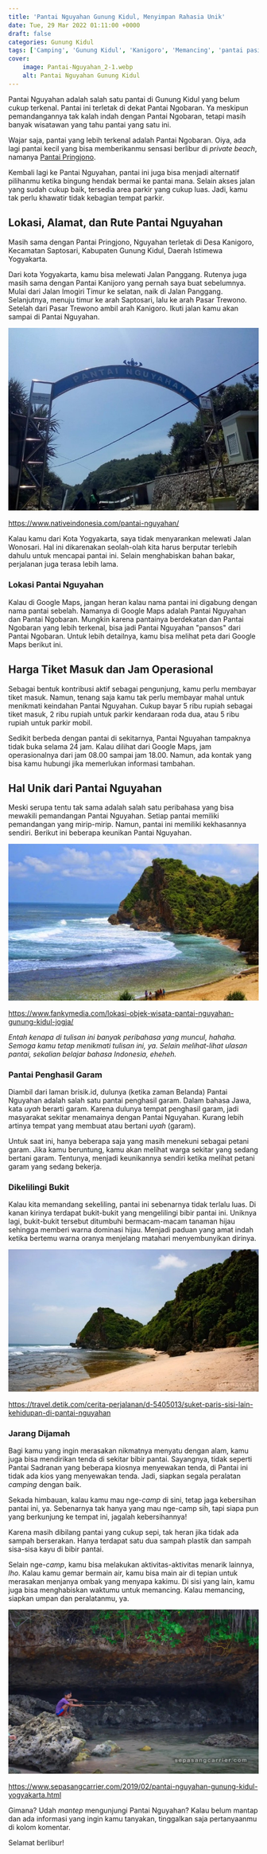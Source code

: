 ```yaml
---
title: 'Pantai Nguyahan Gunung Kidul, Menyimpan Rahasia Unik'
date: Tue, 29 Mar 2022 01:11:00 +0000
draft: false
categories: Gunung Kidul
tags: ['Camping', 'Gunung Kidul', 'Kanigoro', 'Memancing', 'pantai pasir putih', 'Ulasan']
cover:
    image: Pantai-Nguyahan_2-1.webp
    alt: Pantai Nguyahan Gunung Kidul
---
```


Pantai Nguyahan adalah salah satu pantai di Gunung Kidul yang belum cukup terkenal. Pantai ini terletak di dekat Pantai Ngobaran. Ya meskipun pemandangannya tak kalah indah dengan Pantai Ngobaran, tetapi masih banyak wisatawan yang tahu pantai yang satu ini.

Wajar saja, pantai yang lebih terkenal adalah Pantai Ngobaran. Oiya, ada lagi pantai kecil yang bisa memberikanmu sensasi berlibur di _private beach_, namanya [Pantai Pringjono](https://www.infopantai.com/pantai-pringjono/).

Kembali lagi ke Pantai Nguyahan, pantai ini juga bisa menjadi alternatif pilihanmu ketika bingung hendak bermai ke pantai mana. Selain akses jalan yang sudah cukup baik, tersedia area parkir yang cukup luas. Jadi, kamu tak perlu khawatir tidak kebagian tempat parkir.

Lokasi, Alamat, dan Rute Pantai Nguyahan
----------------------------------------

Masih sama dengan Pantai Pringjono, Nguyahan terletak di Desa Kanigoro, Kecamatan Saptosari, Kabupaten Gunung Kidul, Daerah Istimewa Yogyakarta.

Dari kota Yogyakarta, kamu bisa melewati Jalan Panggang. Rutenya juga masih sama dengan Pantai Kanijoro yang pernah saya buat sebelumnya. Mulai dari Jalan Imogiri Timur ke selatan, naik di Jalan Panggang. Selanjutnya, menuju timur ke arah Saptosari, lalu ke arah Pasar Trewono. Setelah dari Pasar Trewono ambil arah Kanigoro. Ikuti jalan kamu akan sampai di Pantai Nguyahan.

![Pantai Nguyahan 4](Pantai-Nguyahan_4.webp)

https://www.nativeindonesia.com/pantai-nguyahan/

Kalau kamu dari Kota Yogyakarta, saya tidak menyarankan melewati Jalan Wonosari. Hal ini dikarenakan seolah-olah kita harus berputar terlebih dahulu untuk mencapai pantai ini. Selain menghabiskan bahan bakar, perjalanan juga terasa lebih lama.

### Lokasi Pantai Nguyahan

Kalau di Google Maps, jangan heran kalau nama pantai ini digabung dengan nama pantai sebelah. Namanya di Google Maps adalah Pantai Nguyahan dan Pantai Ngobaran. Mungkin karena pantainya berdekatan dan Pantai Ngobaran yang lebih terkenal, bisa jadi Pantai Nguyahan "pansos" dari Pantai Ngobaran. Untuk lebih detailnya, kamu bisa melihat peta dari Google Maps berikut ini.

Harga Tiket Masuk dan Jam Operasional
-------------------------------------

Sebagai bentuk kontribusi aktif sebagai pengunjung, kamu perlu membayar tiket masuk. Namun, tenang saja kamu tak perlu membayar mahal untuk menikmati keindahan Pantai Nguyahan. Cukup bayar 5 ribu rupiah sebagai tiket masuk, 2 ribu rupiah untuk parkir kendaraan roda dua, atau 5 ribu rupiah untuk parkir mobil.

Sedikit berbeda dengan pantai di sekitarnya, Pantai Nguyahan tampaknya tidak buka selama 24 jam. Kalau dilihat dari Google Maps, jam operasionalnya dari jam 08.00 sampai jam 18.00. Namun, ada kontak yang bisa kamu hubungi jika memerlukan informasi tambahan.

Hal Unik dari Pantai Nguyahan
-----------------------------

Meski serupa tentu tak sama adalah salah satu peribahasa yang bisa mewakili pemandangan Pantai Nguyahan. Setiap pantai memiliki pemandangan yang mirip-mirip. Namun, pantai ini memiliki kekhasannya sendiri. Berikut ini beberapa keunikan Pantai Nguyahan.

![Pantai Nguyahan 2](Pantai-Nguyahan_2-1.webp)

https://www.fankymedia.com/lokasi-objek-wisata-pantai-nguyahan-gunung-kidul-jogja/

_Entah kenapa di tulisan ini banyak peribahasa yang muncul, hahaha. Semoga kamu tetap menikmati tulisan ini, ya. Selain melihat-lihat ulasan pantai, sekalian belajar bahasa Indonesia, eheheh._

### Pantai Penghasil Garam

Diambil dari laman brisik.id, dulunya (ketika zaman Belanda) Pantai Nguyahan adalah salah satu pantai penghasil garam. Dalam bahasa Jawa, kata _uyah_ berarti garam. Karena dulunya tempat penghasil garam, jadi masyarakat sekitar menamainya dengan Pantai Nguyahan. Kurang lebih artinya tempat yang membuat atau bertani _uyah_ (garam).

Untuk saat ini, hanya beberapa saja yang masih menekuni sebagai petani garam. Jika kamu beruntung, kamu akan melihat warga sekitar yang sedang bertani garam. Tentunya, menjadi keunikannya sendiri ketika melihat petani garam yang sedang bekerja.

### Dikelilingi Bukit

Kalau kita memandang sekeliling, pantai ini sebenarnya tidak terlalu luas. Di kanan kirinya terdapat bukit-bukit yang mengelilingi bibir pantai ini. Uniknya lagi, bukit-bukit tersebut ditumbuhi bermacam-macam tanaman hijau sehingga memberi warna dominasi hijau. Menjadi paduan yang amat indah ketika bertemu warna oranya menjelang matahari menyembunyikan dirinya.

![Pantai Nguyahan 5 2](Pantai-Nguyahan_5-2.webp)

https://travel.detik.com/cerita-perjalanan/d-5405013/suket-paris-sisi-lain-kehidupan-di-pantai-nguyahan

### Jarang Dijamah

Bagi kamu yang ingin merasakan nikmatnya menyatu dengan alam, kamu juga bisa mendirikan tenda di sekitar bibir pantai. Sayangnya, tidak seperti Pantai Sadranan yang beberapa kiosnya menyewakan tenda, di Pantai ini tidak ada kios yang menyewakan tenda. Jadi, siapkan segala peralatan _camping_ dengan baik.

Sekada himbauan, kalau kamu mau nge-_camp_ di sini, tetap jaga kebersihan pantai ini, ya. Sebenarnya tak hanya yang mau nge-camp sih, tapi siapa pun yang berkunjung ke tempat ini, jagalah kebersihannya!

Karena masih dibilang pantai yang cukup sepi, tak heran jika tidak ada sampah berserakan. Hanya terdapat satu dua sampah plastik dan sampah sisa-sisa kayu di bibir pantai.

Selain nge-_camp_, kamu bisa melakukan aktivitas-aktivitas menarik lainnya, _lho_. Kalau kamu gemar bermain air, kamu bisa main air di tepian untuk merasakan menjanya ombak yang menyapa kakimu. Di sisi yang lain, kamu juga bisa menghabiskan waktumu untuk memancing. Kalau memancing, siapkan umpan dan peralatanmu, ya.

![Pantai Nguyahan 6](Pantai-Nguyahan_6.webp)

https://www.sepasangcarrier.com/2019/02/pantai-nguyahan-gunung-kidul-yogyakarta.html

Gimana? Udah _mantep_ mengunjungi Pantai Nguyahan? Kalau belum mantap dan ada informasi yang ingin kamu tanyakan, tinggalkan saja pertanyaanmu di kolom komentar.

Selamat berlibur!